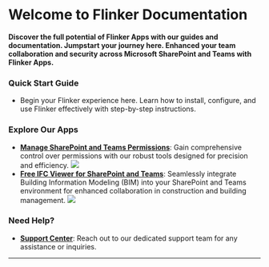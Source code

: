 # Welcome to Flinker Documentation

**Discover the full potential of Flinker Apps with our guides and documentation. Jumpstart your journey here. Enhanced your team collaboration and security across Microsoft SharePoint and Teams with Flinker Apps.**

### Quick Start Guide
- Begin your Flinker experience here. Learn how to install, configure, and use Flinker effectively with step-by-step instructions.

### Explore Our Apps
- **[Manage SharePoint and Teams Permissions](https://appsource.microsoft.com/de-de/product/office/WA200007197)**: Gain comprehensive control over permissions with our robust tools designed for precision and efficiency.
![](https://store-images.s-microsoft.com/image/apps.39760.f4a5189b-9a64-4251-b3ad-9fe54b90332c.90090065-094e-4614-b1bd-bf5015053eb1.99f656ae-657e-4fa3-8a41-ebf58cc083d8.png)
- **[Free IFC Viewer for SharePoint and Teams](https://appsource.microsoft.com/de-de/product/office/wa200006238)**: Seamlessly integrate Building Information Modeling (BIM) into your SharePoint and Teams environment for enhanced collaboration in construction and building management.
![](https://store-images.s-microsoft.com/image/apps.1310.c24477af-2aeb-444a-9f51-3442091a108b.f96e179e-91a1-4227-bc08-283846a0ef12.c89616f1-c49a-420e-a735-3c6b500a638c.png)
### Need Help?
- **[Support Center](mailto:support@flinker.app)**: Reach out to our dedicated support team for any assistance or inquiries.

---
